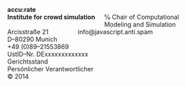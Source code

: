 <div class="two columns alpha omega"></div>
<div class="four columns">
    <strong>
        accu:rate<br />
        Institute for crowd simulation
    </strong>
    <br />
    &#x2105; Chair of Computational<br />Modeling and Simulation
</div>
<div class="four columns">
    Arcisstra&szlig;e 21<br />
    D&ndash;80290 Munich<br />
    +49 (0)89&ndash;21553869<br />
    <span class="mailadresse" data-to="info">info@javascript.anti.spam</span>
</div>
<div class="four columns">
    UstID&ndash;Nr. DExxxxxxxxxxxxx<br />
    Gerichtsstand<br />
    Persönlicher Verantwortlicher<br />
    &copy; 2014<br />
</div>
<div class="one column omega"></div>

